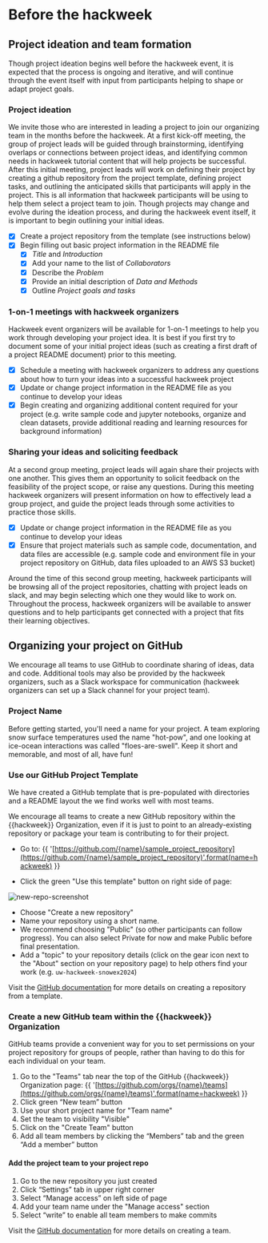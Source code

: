 # Before the hackweek

## Project ideation and team formation

Though project ideation begins well before the hackweek event, it is expected that the process is ongoing and iterative, and will continue through the event itself with input from participants helping to shape or adapt project goals.

### Project ideation

We invite those who are interested in leading a project to join our organizing team in the months before the hackweek. At a first kick-off meeting, the group of project leads will be guided through brainstorming, identifying overlaps or connections between project ideas, and identifying common needs in hackweek tutorial content that will help projects be successful. After this initial meeting, project leads will work on defining their project by creating a github repository from the project template, defining project tasks, and outlining the anticipated skills that participants will apply in the project. This is all information that hackweek participants will be using to help them select a project team to join. Though projects may change and evolve during the ideation process, and during the hackweek event itself, it is important to begin outlining your initial ideas.
- [x] Create a project repository from the template (see instructions below)
- [x] Begin filling out basic project information in the README file
  - [x] *Title* and *Introduction*
  - [x] Add your name to the list of *Collaborators*
  - [x] Describe the *Problem*
  - [x] Provide an initial description of *Data and Methods*
  - [x] Outline *Project goals and tasks*
     
### 1-on-1 meetings with hackweek organizers

Hackweek event organizers will be available for 1-on-1 meetings to help you work through developing your project idea. It is best if you first try to document some of your initial project ideas (such as creating a first draft of a project README document) prior to this meeting.
- [x] Schedule a meeting with hackweek organizers to address any questions about how to turn your ideas into a successful hackweek project
- [x] Update or change project information in the README file as you continue to develop your ideas
- [x] Begin creating and organizing additional content required for your project (e.g. write sample code and jupyter notebooks, organize and clean datasets, provide additional reading and learning resources for background information)

### Sharing your ideas and soliciting feedback
At a second group meeting, project leads will again share their projects with one another. This gives them an opportunity to solicit feedback on the feasibility of the project scope, or raise any questions. During this meeting hackweek organizers will present information on how to effectively lead a group project, and guide the project leads through some activities to practice those skills.
- [x] Update or change project information in the README file as you continue to develop your ideas
- [x] Ensure that project materials such as sample code, documentation, and data files are accessible (e.g. sample code and environment file in your project repository on GitHub, data files uploaded to an AWS S3 bucket)

Around the time of this second group meeting, hackweek participants will be browsing all of the project repositories, chatting with project leads on slack, and may begin selecting which one they would like to work on. Throughout the process, hackweek organizers will be available to answer questions and to help participants get connected with a project that fits their learning objectives.

## Organizing your project on GitHub

We encourage all teams to use GitHub to coordinate sharing of ideas, data and code. Additional tools may also be provided by the hackweek organizers, such as a Slack workspace for communication (hackweek organizers can set up a Slack channel for your project team).

### Project Name

Before getting started, you'll need a name for your project. A team exploring snow surface temperatures used the name "hot-pow", and one looking at ice-ocean interactions was called "floes-are-swell". Keep it short and memorable, and most of all, have fun!

### Use our GitHub Project Template

We have created a GitHub template that is pre-populated with directories and a README layout the we find works well with most teams.

We encourage all teams to create a new GitHub repository within the {{hackweek}} Organization, even if it is just to point to an already-existing repository or package your team is contributing to for their project.

* Go to: {{ '[https://github.com/{name}/sample_project_repository](https://github.com/{name}/sample_project_repository)'.format(name=hackweek) }}

* Click the green "Use this template" button on right side of page:

![new-repo-screenshot](../img/project-template.png)

* Choose "Create a new repository"
* Name your repository using a short name.
* We recommend choosing "Public" (so other participants can follow progress). You can also select Private for now and make Public before final presentation.
* Add a "topic" to your repository details (click on the gear icon next to the "About" section on your repository page) to help others find your work (e.g. `uw-hackweek-snowex2024`)

Visit the [GitHub documentation](https://docs.github.com/en/repositories/creating-and-managing-repositories/creating-a-repository-from-a-template#creating-a-repository-from-a-template) for more details on creating a repository from a template.

### Create a new GitHub team within the {{hackweek}} Organization
GitHub teams provide a convenient way for you to set permissions on your project repository for groups of people, rather than having to do this for each individual on your team. 

1. Go to the "Teams" tab near the top of the GitHub {{hackweek}} Organization page: {{ '[https://github.com/orgs/{name}/teams](https://github.com/orgs/{name}/teams)'.format(name=hackweek) }}
1. Click green “New team” button
1. Use your short project name for "Team name"
1. Set the team to visibility "Visible"
1. Click on the "Create Team" button
1. Add all team members by clicking the “Members” tab and the green “Add a member” button

#### Add the project team to your project repo

1. Go to the new repository you just created 
1. Click “Settings” tab in upper right corner
1. Select “Manage access” on left side of page
1. Add your team name under the "Manage access" section
1. Select “write” to enable all team members to make commits

Visit the [GitHub documentation](https://docs.github.com/en/organizations/organizing-members-into-teams/creating-a-team) for more details on creating a team.
